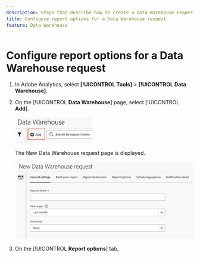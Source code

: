 ```yaml
---
description: Steps that describe how to create a Data Warehouse request.
title: Configure report options for a Data Warehouse request
feature: Data Warehouse
---
```

# Configure report options for a Data Warehouse request

1. In Adobe Analytics, select **[!UICONTROL Tools]** > **[!UICONTROL Data Warehouse]**.

1. On the [!UICONTROL **Data Warehouse**] page, select [!UICONTROL **Add**].

   ![Button to add a request](assets/dw-add-request.png)

   The New Data Warehouse request page is displayed.

   ![General settings tab](assets/dw-general-settings.png)

1. On the [!UICONTROL **Report options**] tab, 